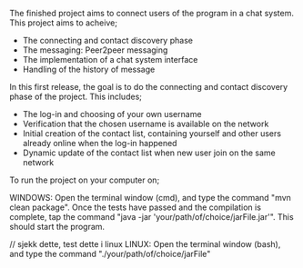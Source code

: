 The finished project aims to connect users of the program in a chat system. This project aims to acheive;
  * The connecting and contact discovery phase
  * The messaging: Peer2peer messaging
  * The implementation of a chat system interface
  * Handling of the history of message

In this first release, the goal is to do the connecting and contact discovery phase of the project. This includes;
  * The log-in and choosing of your own username
  * Verification that the chosen username is available on the network
  * Initial creation of the contact list, containing yourself and other users already online when the log-in happened
  * Dynamic update of the contact list when new user join on the same network

To run the project on your computer on;

WINDOWS: Open the terminal window (cmd), and type the command "mvn clean package". Once the tests have passed and the compilation is complete, tap the command "java -jar 'your/path/of/choice/jarFile.jar'". This should start the program.

// sjekk dette, test dette i linux
LINUX: Open the terminal window (bash), and type the command "./your/path/of/choice/jarFile"
